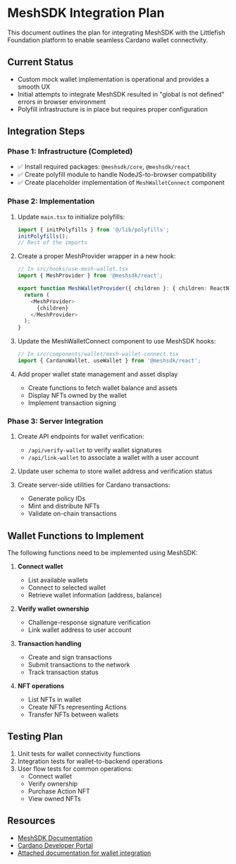 # MeshSDK Integration Plan

This document outlines the plan for integrating MeshSDK with the Littlefish Foundation platform to enable seamless Cardano wallet connectivity.

## Current Status

- Custom mock wallet implementation is operational and provides a smooth UX
- Initial attempts to integrate MeshSDK resulted in "global is not defined" errors in browser environment
- Polyfill infrastructure is in place but requires proper configuration

## Integration Steps

### Phase 1: Infrastructure (Completed)
- ✅ Install required packages: `@meshsdk/core`, `@meshsdk/react`
- ✅ Create polyfill module to handle NodeJS-to-browser compatibility
- ✅ Create placeholder implementation of `MeshWalletConnect` component

### Phase 2: Implementation
1. Update `main.tsx` to initialize polyfills:
   ```typescript
   import { initPolyfills } from '@/lib/polyfills';
   initPolyfills();
   // Rest of the imports
   ```

2. Create a proper MeshProvider wrapper in a new hook:
   ```typescript
   // In src/hooks/use-mesh-wallet.tsx
   import { MeshProvider } from '@meshsdk/react';
   
   export function MeshWalletProvider({ children }: { children: ReactNode }) {
     return (
       <MeshProvider>
         {children}
       </MeshProvider>
     );
   }
   ```

3. Update the MeshWalletConnect component to use MeshSDK hooks:
   ```typescript
   // In src/components/wallet/mesh-wallet-connect.tsx
   import { CardanoWallet, useWallet } from '@meshsdk/react';
   ```

4. Add proper wallet state management and asset display
   - Create functions to fetch wallet balance and assets
   - Display NFTs owned by the wallet
   - Implement transaction signing

### Phase 3: Server Integration
1. Create API endpoints for wallet verification:
   - `/api/verify-wallet` to verify wallet signatures
   - `/api/link-wallet` to associate a wallet with a user account

2. Update user schema to store wallet address and verification status

3. Create server-side utilities for Cardano transactions:
   - Generate policy IDs
   - Mint and distribute NFTs
   - Validate on-chain transactions

## Wallet Functions to Implement

The following functions need to be implemented using MeshSDK:

1. **Connect wallet**
   - List available wallets
   - Connect to selected wallet
   - Retrieve wallet information (address, balance)

2. **Verify wallet ownership**
   - Challenge-response signature verification
   - Link wallet address to user account

3. **Transaction handling**
   - Create and sign transactions
   - Submit transactions to the network
   - Track transaction status

4. **NFT operations**
   - List NFTs in wallet
   - Create NFTs representing Actions
   - Transfer NFTs between wallets

## Testing Plan

1. Unit tests for wallet connectivity functions
2. Integration tests for wallet-to-backend operations
3. User flow tests for common operations:
   - Connect wallet
   - Verify ownership
   - Purchase Action NFT
   - View owned NFTs

## Resources

- [MeshSDK Documentation](https://meshjs.dev/apis/react)
- [Cardano Developer Portal](https://developers.cardano.org/)
- [Attached documentation for wallet integration](../attached_assets/Pasted-In-order-for-dApps-to-communicate-with-the-user-s-wallet-we-need-a-way-to-connect-to-their-wallet--1740849968051.txt)